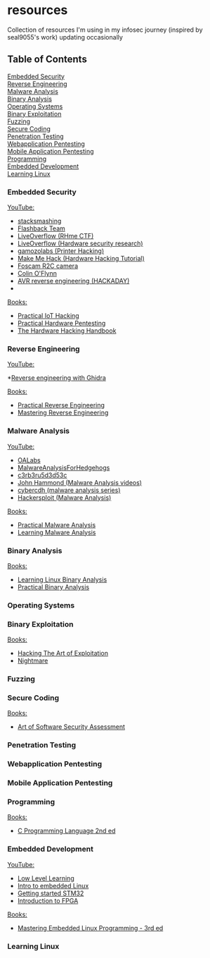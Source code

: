 # resources
Collection of resources I'm using in my infosec journey (inspired by seal9055's work) updating occasionally

## Table of Contents
[Embedded Security](#1) <br/>
[Reverse Engineering](#2) <br/>
[Malware Analysis](#3) <br/>
[Binary Analysis](#4) <br/>
[Operating Systems](#5) <br/>
[Binary Exploitation](#6) <br/>
[Fuzzing](#7) <br/>
[Secure Coding](#8) <br/>
[Penetration Testing](#9) <br/>
[Webapplication Pentesting](#10) <br/>
[Mobile Application Pentesting](#11) <br/>
[Programming](#12) <br/>
[Embedded Development](#13) <br/>
[Learning Linux](#14) <br/>


<a name="1"/></a>
### Embedded Security
<ins>YouTube:</ins>
* [stacksmashing ](https://www.youtube.com/@stacksmashing)
* [Flashback Team ](https://www.youtube.com/@FlashbackTeam)
* [LiveOverflow \(RHme CTF\)](https://www.youtube.com/playlist?list=PLhixgUqwRTjwNaT40TqIIagv3b4_bfB7M)
* [LiveOverflow \(Hardware security research\)](https://www.youtube.com/playlist?list=PLhixgUqwRTjyLgF4x-ZLVFL-CRTCrUo03)
* [gamozolabs \(Printer Hacking\)](https://www.youtube.com/playlist?list=PLSkhUfcCXvqGGQN8ATgWI0XYGvU-jq0uG)
* [Make Me Hack \(Hardware Hacking Tutorial\)](https://www.youtube.com/playlist?list=PLoFdAHrZtKkhcd9k8ZcR4th8Q8PNOx7iU)
* [Foscam R2C camera ](https://youtube.com/playlist?list=PLct3DQFrYAjjOW9_wSBmOeExRxkKsp-Tn)
* [Colin O'Flynn ](https://www.youtube.com/@ColinOFlynn)
* [AVR reverse engineering \(HACKADAY\)](https://youtube.com/playlist?list=PL_tws4AXg7avNexvQxkfxfEBtvTtBi6Tu)
* 

<ins>Books:</ins>
* [Practical IoT Hacking](https://nostarch.com/practical-iot-hacking)
* [Practical Hardware Pentesting](https://www.packtpub.com/product/practical-hardware-pentesting/9781789619133)
* [The Hardware Hacking Handbook](https://nostarch.com/hardwarehacking)

<a name="2"/></a>
### Reverse Engineering

<ins>YouTube:<ins>

*[Reverse engineering with Ghidra](https://youtube.com/playlist?list=PL_tws4AXg7auglkFo6ZRoWGXnWL0FHAEi)
  
<ins>Books:</ins>
* [Practical Reverse Engineering](https://www.wiley.com/en-us/Practical+Reverse+Engineering:+x86,+x64,+ARM,+Windows+Kernel,+Reversing+Tools,+and+Obfuscation-p-9781118787311)
* [Mastering Reverse Engineering](https://www.packtpub.com/product/mastering-reverse-engineering/9781788838849)

<a name="3"/></a>
### Malware Analysis

<ins>YouTube:<ins>
* [OALabs](https://www.youtube.com/@OALABS)
* [MalwareAnalysisForHedgehogs](https://www.youtube.com/@MalwareAnalysisForHedgehogs)
* [c3rb3ru5d3d53c](https://www.youtube.com/@c3rb3ru5d3d53c)
* [John Hammond \(Malware Analysis videos\)](https://youtube.com/playlist?list=PL1H1sBF1VAKWMn_3QPddayIypbbITTGZv)
* [cybercdh \(malware analysis series\)](https://www.youtube.com/playlist?list=PLC9K7uaDMdAXPnInKDK5D033TyDKf9Cgt)
* [Hackersploit \(Malware Analysis\)](https://youtube.com/playlist?list=PLBf0hzazHTGMSlOI2HZGc08ePwut6A2Io)
  
<ins>Books:</ins>
* [Practical Malware Analysis](https://nostarch.com/malware)
* [Learning Malware Analysis](https://www.packtpub.com/product/learning-malware-analysis/9781788392501)

<a name="4"/></a>
### Binary Analysis

<ins>Books:</ins>
* [Learning Linux Binary Analysis](https://www.packtpub.com/product/learning-linux-binary-analysis/9781782167105)
* [Practical Binary Analysis](https://nostarch.com/binaryanalysis)

<a name="5"/></a>
### Operating Systems

<a name="6"/></a>
### Binary Exploitation

<ins>Books:</ins>
* [Hacking The Art of Exploitation](https://nostarch.com/hacking2.htm)
* [Nightmare](https://guyinatuxedo.github.io/)

<a name="7"/></a>
### Fuzzing

<a name="8"/></a>
### Secure Coding

<ins>Books:</ins>
* [Art of Software Security Assessment](https://www.amazon.in/Art-Software-Security-Assessment-Vulnerabilities/dp/0321444426)

<a name="9"/></a>
### Penetration Testing

<a name="10"/></a>
### Webapplication Pentesting

<a name="11"/></a>
### Mobile Application Pentesting  

<a name="12"/></a>
### Programming

<ins>Books:</ins>
* [C Programming Language 2nd ed](https://archive.org/details/cprogramminglang0000kern_2ed)

<a name="13"/></a>
### Embedded Development

<ins>YouTube:<ins>
* [Low Level Learning](https://www.youtube.com/@LowLevelLearning)
* [Intro to embedded Linux](https://youtube.com/playlist?list=PLEBQazB0HUyTpoJoZecRK6PpDG31Y7RPB)
* [Getting started STM32](https://youtube.com/playlist?list=PLEBQazB0HUyRYuzfi4clXsKUSgorErmBv)
* [Introduction to FPGA](https://youtube.com/playlist?list=PLEBQazB0HUyT1WmMONxRZn9NmQ_9CIKhb)
  
<ins>Books:</ins>
* [Mastering Embedded Linux Programming - 3rd ed](https://www.packtpub.com/product/mastering-embedded-linux-programming-third-edition/9781789530384)

<a name="14"/></a>
### Learning Linux
